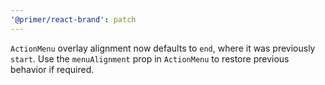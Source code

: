 ```yaml
---
'@primer/react-brand': patch
---
```


`ActionMenu` overlay alignment now defaults to `end`, where it was previously `start`. Use the `menuAlignment` prop in `ActionMenu` to restore previous behavior if required.
